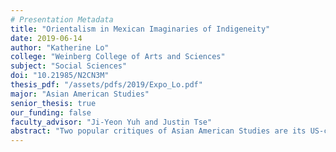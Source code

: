 ```yaml
---
# Presentation Metadata
title: "Orientalism in Mexican Imaginaries of Indigeneity"
date: 2019-06-14
author: "Katherine Lo"
college: "Weinberg College of Arts and Sciences"
subject: "Social Sciences"
doi: "10.21985/N2CN3M"
thesis_pdf: "/assets/pdfs/2019/Expo_Lo.pdf"
major: "Asian American Studies"
senior_thesis: true
our_funding: false
faculty_advisor: "Ji-Yeon Yuh and Justin Tse"
abstract: "Two popular critiques of Asian American Studies are its US-centrism within the Americas and its inherent valorization of race/ethnicity and racial/ethnic difference in its endeavors to critique and liberate its subjects from the same system. Though not able to fully tackle the latter, this project aims to address both of these issues by locating Asian American Studies theory in Mexico in regard to indigenous, not Asian, communities. During a four-month span in Yucatán, Mexico in the fall of 2018, this project developed out of the observations, interactions, and experiences of everyday life. Continued reflections upon return have culminated in a performance studies approach that relates Orientalism, a foundational concept of Asian American Studies, and national abjection to four unique enactments of indigenous fantasies and indigeneity in Mexico. This project complicates and disrupts the nation’s romantic mestizaje ideology, showing how colonial subjects internalize and re-distribute the colonial gaze and colonial fantasies. Colonialism, then, is not simply a moment in history, but a structure that actively guides and shapes daily life. By emphasizing the underlying structures shared by phenomena specific to group and/or region, this project demonstrates the versatile and collaborative possibilities of ethnic studies fields in creating globalized understandings of race and racial formation."
---
```


